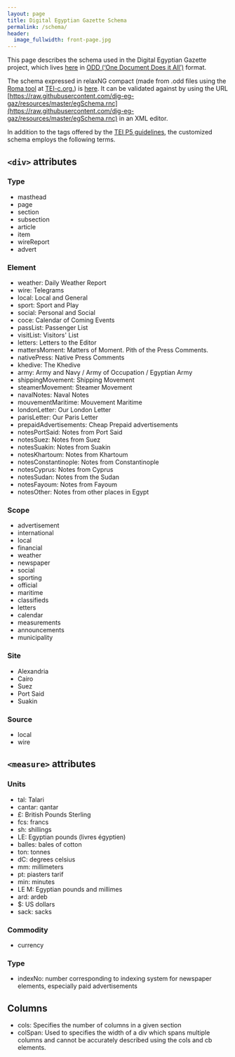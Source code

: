 ```yaml
---
layout: page
title: Digital Egyptian Gazette Schema
permalink: /schema/
header:
  image_fullwidth: front-page.jpg
---
```

This page describes the schema used in the Digital Egyptian Gazette project, which lives [here](https://github.com/dig-eg-gaz/resources/blob/master/egSchema.odd) in [ODD (‘One Document Does it All’)](http://www.tei-c.org/Guidelines/Customization/odds.xml) format.

The schema expressed in relaxNG compact (made from .odd files using the [Roma tool](http://www.tei-c.org/Roma/) at [TEI-c.org.](http://www.tei-c.org/Roma/)) is [here](https://github.com/dig-eg-gaz/resources/blob/master/egSchema.rnc). It can be validated against by using the URL [https://raw.githubusercontent.com/dig-eg-gaz/resources/master/egSchema.rnc](https://raw.githubusercontent.com/dig-eg-gaz/resources/master/egSchema.rnc) in an XML editor.

In addition to the tags offered by the [TEI P5 guidelines](http://www.tei-c.org/release/doc/tei-p5-doc/en/html/index.html), the customized schema employs the following terms.

## `<div>` attributes

### Type
- masthead
- page
- section
- subsection
- article
- item
- wireReport
- advert

### Element
- weather: Daily Weather Report
- wire: Telegrams
- local: Local and General
- sport: Sport and Play
- social: Personal and Social
- coce: Calendar of Coming Events
- passList: Passenger List
- visitList: Visitors' List
- letters: Letters to the Editor
- mattersMoment: Matters of Moment. Pith of the Press Comments.
- nativePress: Native Press Comments
- khedive: The Khedive
- army: Army and Navy / Army of Occupation / Egyptian Army
- shippingMovement: Shipping Movement
- steamerMovement: Steamer Movement
- navalNotes: Naval Notes
- mouvementMaritime: Mouvement Maritime
- londonLetter: Our London Letter
- parisLetter: Our Paris Letter
- prepaidAdvertisements: Cheap Prepaid advertisements
- notesPortSaid: Notes from Port Said
- notesSuez: Notes from Suez
- notesSuakin: Notes from Suakin
- notesKhartoum: Notes from Khartoum
- notesConstantinople: Notes from Constantinople
- notesCyprus: Notes from Cyprus
- notesSudan: Notes from the Sudan
- notesFayoum: Notes from Fayoum
- notesOther: Notes from other places in Egypt

### Scope
- advertisement
- international
- local
- financial
- weather
- newspaper
- social
- sporting
- official
- maritime
- classifieds
- letters
- calendar
- measurements
- announcements
- municipality

### Site
- Alexandria
- Cairo
- Suez
- Port Said
- Suakin

### Source
- local
- wire

## `<measure>` attributes

### Units
- tal: Talari
- cantar: qantar
- £: British Pounds Sterling
- fcs: francs
- sh: shillings
- LE: Egyptian pounds (livres égyptien)
- balles: bales of cotton
- ton: tonnes
- dC: degrees celsius
- mm: millimeters
- pt: piasters tarif
- min: minutes
- LE M: Egyptian pounds and millimes
- ard: ardeb
- $: US dollars
- sack: sacks

### Commodity
- currency

### Type
- indexNo: number corresponding to indexing system for newspaper elements, especially paid advertisements

## Columns
- cols: Specifies the number of columns in a given section
- colSpan: Used to specifies the width of a div which spans multiple columns and cannot be accurately described using the cols and cb elements.

